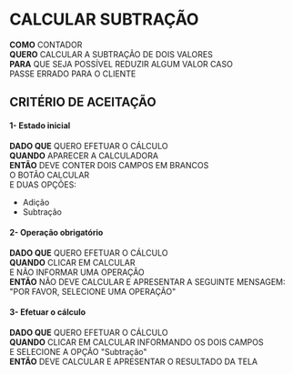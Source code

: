 # CALCULAR SUBTRAÇÃO

**COMO** CONTADOR\
**QUERO** CALCULAR A SUBTRAÇÃO DE DOIS VALORES\
**PARA** QUE SEJA POSSÍVEL REDUZIR ALGUM VALOR CASO\
PASSE ERRADO PARA O CLIENTE

## CRITÉRIO DE ACEITAÇÃO

#### 1- Estado inicial

**DADO QUE** QUERO EFETUAR O CÁLCULO\
**QUANDO** APARECER A CALCULADORA\
**ENTÃO** DEVE CONTER DOIS CAMPOS EM BRANCOS\
O BOTÃO CALCULAR\
E DUAS OPÇÕES:

- Adição
- Subtração

#### 2- Operação obrigatório

**DADO QUE** QUERO EFETUAR O CÁLCULO\
**QUANDO** CLICAR EM CALCULAR\
E NÃO INFORMAR UMA OPERAÇÃO\
**ENTÃO** NÃO DEVE CALCULAR E APRESENTAR A SEGUINTE MENSAGEM:\
"POR FAVOR, SELECIONE UMA OPERAÇÃO"

#### 3- Efetuar o cálculo

**DADO QUE** QUERO EFETUAR O CÁLCULO\
**QUANDO** CLICAR EM CALCULAR INFORMANDO OS DOIS CAMPOS\
E SELECIONE A OPÇÃO "Subtração"\
**ENTÃO** DEVE CALCULAR E APRESENTAR O RESULTADO DA TELA